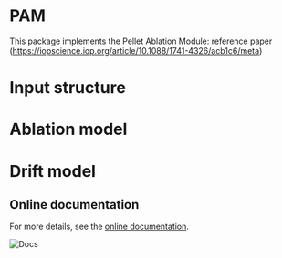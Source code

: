 # PAM

This package implements the Pellet Ablation Module: reference paper (https://iopscience.iop.org/article/10.1088/1741-4326/acb1c6/meta)


# Input structure

# Ablation model

# Drift model


## Online documentation
For more details, see the [online documentation](https://projecttorreypines.github.io/PAM.jl/dev).

![Docs](https://github.com/ProjectTorreyPines/PAM.jl/actions/workflows/make_docs.yml/badge.svg)

